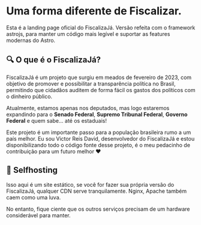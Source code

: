 # Uma forma diferente de Fiscalizar.
Esta é a landing page oficial do FiscalizaJá. Versão refeita com o framework astrojs, para manter um código mais legível e suportar as features modernas do Astro.

## 🔍 O que é o FiscalizaJá?
FiscalizaJá é um projeto que surgiu em meados de fevereiro de 2023, com objetivo de promover e possibilitar a transparência política no Brasil, permitindo que cidadãos auditem de forma fácil os gastos dos políticos com o dinheiro público.

Atualmente, estamos apenas nos deputados, mas logo estaremos expandindo para o **Senado Federal**, **Supremo Tribunal Federal**, **Governo Federal** e quem sabe... até os estaduais!

Este projeto é um importante passo para a população brasileira rumo a um país melhor. Eu sou Victor Reis David, desenvolvedor do FiscalizaJá e estou disponibilizando todo o código fonte desse projeto, é o meu pedacinho de contribuição para um futuro melhor ❤

## 🚀 Selfhosting
Isso aqui é um site estático, se você for fazer sua própria versão do FiscalizaJá, qualquer CDN serve tranquilamente. Nginx, Apache também caem como uma luva.

No entanto, fique ciente que os outros serviços precisam de um hardware considerável para manter.